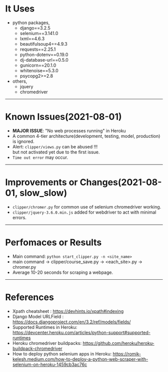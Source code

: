 # It Uses 
- python packages,
  - django==3.2.5
  - selenium==3.141.0
  - lxml==4.6.3
  - beautifulsoup4==4.9.3
  - requests==2.25.1
  - python-dotenv==0.19.0
  - dj-database-url==0.5.0
  - gunicorn==20.1.0
  - whitenoise==5.3.0
  - psycopg2>=2.8
- others,
  - jquery
  - chromedriver
  
---  
# Known Issues(2021-08-01)
- **MAJOR ISSUE**: "No web processes running" in Heroku
- A common 4-tier architecture(development, testing, model, production) is ignored. 
- Alert: `clipper/views.py` can be abused !!!   
  but not activated yet due to the first issue.
- `Time out error` may occur.

---  
# Improvements or Changes(2021-08-01, slow_slow)
- `clipper/chromer.py` for common use of selenium chromedriver working.
- `clipper/jquery-3.6.0.min.js` added for webdriver to act with minimal errors.


---
# Perfomaces or Results
- Main command: `python start_clipper.py -n <site_name>`
- main command -> clipper/course_save.py -> <each_site>.py -> chromer.py
- Average 10-20 seconds for scraping a webpage.
  

---
# References
- Xpath cheatsheet : https://devhints.io/xpath#indexing  
- Django Model URLField : https://docs.djangoproject.com/en/3.2/ref/models/fields/ 
- Supported Runtimes in Heroku: https://devcenter.heroku.com/articles/python-support#supported-runtimes  
- Heroku chromedriver buildpacks: https://github.com/heroku/heroku-buildpack-chromedriver
- How to deploy python selenium apps in Heroku: https://romik-kelesh.medium.com/how-to-deploy-a-python-web-scraper-with-selenium-on-heroku-1459cb3ac76c
